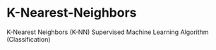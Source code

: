 # K-Nearest-Neighbors
K-Nearest Neighbors (K-NN) Supervised Machine Learning Algorithm (Classification)

